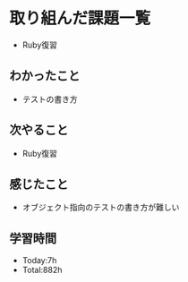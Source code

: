 # 取り組んだ課題一覧
- Ruby復習
## わかったこと
- テストの書き方
## 次やること
- Ruby復習
## 感じたこと
- オブジェクト指向のテストの書き方が難しい
## 学習時間
- Today:7h
- Total:882h
